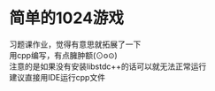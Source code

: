 # 简单的1024游戏
习题课作业，觉得有意思就拓展了一下  
用cpp编写，有点臃肿额(⊙o⊙)  
注意的是如果没有安装libstdc++的话可以就无法正常运行  
建议直接用IDE运行cpp文件
